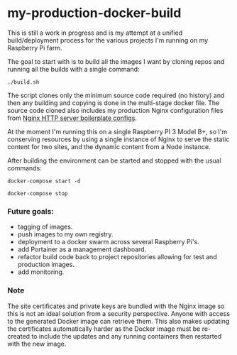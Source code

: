 # my-production-docker-build

This is still a work in progress and is my attempt at a unified build/deployment process for the various projects I'm running on my 
Raspberry Pi farm.

The goal to start with is to build all the images I want by cloning repos and running all the builds with a single command:

    ./build.sh

The script clones only the minimum source code required (no history) and then any building and copying is done in the multi-stage 
docker file. The source code cloned also includes my production Nginx configuration files from [Nginx HTTP server boilerplate configs](https://github.com/RatJuggler/server-configs-nginx/tree/production).

At the moment I'm running this on a single Raspberry PI 3 Model B+, so I'm conserving resources by using a single instance of Nginx 
to serve the static content for two sites, and the dynamic content from a Node instance.

After building the environment can be started and stopped with the usual commands:

    docker-compose start -d

    docker-compose stop


### Future goals:

- tagging of images.
- push images to my own registry.
- deployment to a docker swarm across several Raspberry Pi's.
- add Portainer as a management dashboard.
- refactor build code back to project repositories allowing for test and production images.
- add monitoring.

### Note

The site certificates and private keys are bundled with the Nginx image so this is not an ideal solution from a security 
perspective. Anyone with access to the generated Docker image can retrieve them. This also makes updating the certificates 
automatically harder as the Docker image must be re-created to include the updates and any running containers then restarted with 
the new image.
